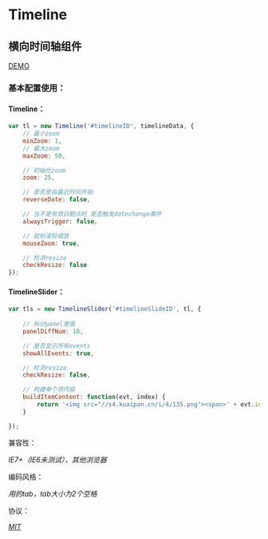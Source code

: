 Timeline
========

## 横向时间轴组件

[DEMO](http://demo.aijc.net/js/Timeline/example/timeline.html)

### 基本配置使用：

#### Timeline：

```js
var tl = new Timeline('#timelineID', timelineData, {
	// 最小zoom
	minZoom: 1,
	// 最大zoom
	maxZoom: 50,

	// 初始化zoom
	zoom: 25,

	// 是否是由最近时间开始
	reverseDate: false,

	// 当不是有效日期点时 是否触发datechange事件
	alwaysTrigger: false,

	// 鼠标滚轮缩放
	mouseZoom: true,

	// 检测resize
	checkResize: false
});
```

#### TimelineSlider：

```js
var tls = new TimelineSlider('#timelineSlideID', tl, {
	
	// 拆分panel差值
	panelDiffNum: 10,

	// 是否显示所有events
	showAllEvents: true,

	// 检测resize
	checkResize: false,

	// 构建单个项内容
	buildItemContent: function(evt, index) {
		return '<img src="//s4.kuaipan.cn/i/4/135.png"><span>' + evt.id + '</span>';
	}

});
```

兼容性：

_IE7+（IE6未测试），其他浏览器_

编码风格：

_用的tab，tab大小为2个空格_

协议：

_[MIT](https://github.com/dolymood/Timeline/blob/master/LICENSE)_
